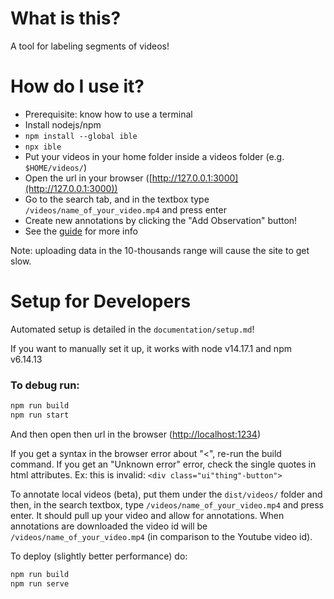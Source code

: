 # What is this?

A tool for labeling segments of videos!

# How do I use it?

- Prerequisite: know how to use a terminal
- Install nodejs/npm
- `npm install --global ible`
- `npx ible`
- Put your videos in your home folder inside a videos folder (e.g. `$HOME/videos/`)
- Open the url in your browser ([http://127.0.0.1:3000](http://127.0.0.1:3000))
- Go to the search tab, and in the textbox type `/videos/name_of_your_video.mp4` and press enter
- Create new annotations by clicking the "Add Observation" button!
- See the [guide](https://github.com/jeff-hykin/iilvd-online/blob/master/iLab%20Database.pdf) for more info

Note: uploading data in the 10-thousands range will cause the site to get slow.

# Setup for Developers

Automated setup is detailed in the `documentation/setup.md`!

If you want to manually set it up, it works with node v14.17.1 and npm v6.14.13

### To debug run:

```sh
npm run build
npm run start
```

And then open then url in the browser ([http://localhost:1234](http://localhost:1234))

If you get a syntax in the browser error about "<", re-run the build command.
If you get an "Unknown error" error, check the single quotes in html attributes. Ex: this is invalid: `<div class="ui"thing"-button">`

To annotate local videos (beta), put them under the `dist/videos/` folder and then, in the search textbox, type `/videos/name_of_your_video.mp4` and press enter. It should pull up your video and allow for annotations. When annotations are downloaded the video id will be `/videos/name_of_your_video.mp4` (in comparison to the Youtube video id).

To deploy (slightly better performance) do:

```sh
npm run build
npm run serve
```